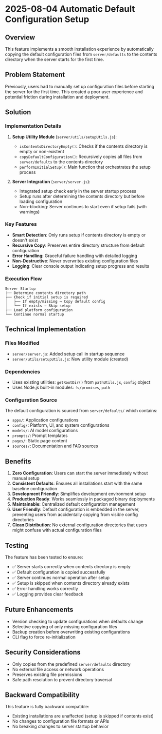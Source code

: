 # 2025-08-04 Automatic Default Configuration Setup

## Overview

This feature implements a smooth installation experience by automatically copying the default configuration files from `server/defaults` to the contents directory when the server starts for the first time.

## Problem Statement

Previously, users had to manually set up configuration files before starting the server for the first time. This created a poor user experience and potential friction during installation and deployment.

## Solution

### Implementation Details

1. **Setup Utility Module** (`server/utils/setupUtils.js`):
   - `isContentsDirectoryEmpty()`: Checks if the contents directory is empty or non-existent
   - `copyDefaultConfiguration()`: Recursively copies all files from `server/defaults` to the contents directory
   - `performInitialSetup()`: Main function that orchestrates the setup process

2. **Server Integration** (`server/server.js`):
   - Integrated setup check early in the server startup process
   - Setup runs after determining the contents directory but before loading configuration
   - Non-blocking: Server continues to start even if setup fails (with warnings)

### Key Features

- **Smart Detection**: Only runs setup if contents directory is empty or doesn't exist
- **Recursive Copy**: Preserves entire directory structure from default configuration
- **Error Handling**: Graceful failure handling with detailed logging
- **Non-Destructive**: Never overwrites existing configuration files
- **Logging**: Clear console output indicating setup progress and results

### Execution Flow

```
Server Startup
├── Determine contents directory path
├── Check if initial setup is required
│   ├── If empty/missing → Copy default config
│   └── If exists → Skip setup
├── Load platform configuration
└── Continue normal startup
```

## Technical Implementation

### Files Modified

- `server/server.js`: Added setup call in startup sequence
- `server/utils/setupUtils.js`: New utility module (created)

### Dependencies

- Uses existing utilities: `getRootDir()` from `pathUtils.js`, `config` object
- Uses Node.js built-in modules: `fs/promises`, `path`

### Configuration Source

The default configuration is sourced from `server/defaults/` which contains:
- `apps/`: Application configurations
- `config/`: Platform, UI, and system configurations  
- `models/`: AI model configurations
- `prompts/`: Prompt templates
- `pages/`: Static page content
- `sources/`: Documentation and FAQ sources

## Benefits

1. **Zero Configuration**: Users can start the server immediately without manual setup
2. **Consistent Defaults**: Ensures all installations start with the same baseline configuration
3. **Development Friendly**: Simplifies development environment setup
4. **Production Ready**: Works seamlessly in packaged binary deployments
5. **Maintainable**: Centralized default configuration management
6. **User Friendly**: Default configuration is embedded in the server, preventing users from accidentally copying from visible config directories
7. **Clean Distribution**: No external configuration directories that users might confuse with actual configuration files

## Testing

The feature has been tested to ensure:
- ✅ Server starts correctly when contents directory is empty
- ✅ Default configuration is copied successfully  
- ✅ Server continues normal operation after setup
- ✅ Setup is skipped when contents directory already exists
- ✅ Error handling works correctly
- ✅ Logging provides clear feedback

## Future Enhancements

- Version checking to update configurations when defaults change
- Selective copying of only missing configuration files
- Backup creation before overwriting existing configurations
- CLI flag to force re-initialization

## Security Considerations

- Only copies from the predefined `server/defaults` directory
- No external file access or network operations
- Preserves existing file permissions
- Safe path resolution to prevent directory traversal

## Backward Compatibility

This feature is fully backward compatible:
- Existing installations are unaffected (setup is skipped if contents exist)
- No changes to configuration file formats or APIs
- No breaking changes to server startup behavior
